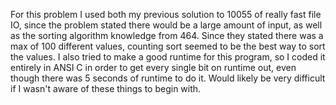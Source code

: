 For this problem I used both my previous solution to 10055 of really fast file IO, since the problem stated there would be a large amount of input, as well as the sorting algorithm knowledge from 464. Since they stated there was a max of 100 different values, counting sort seemed to be the best way to sort the values. I also tried to make a good runtime for this program, so I coded it entirely in ANSI C in order to get every single bit on runtime out, even though there was 5 seconds of runtime to do it. Would likely be very difficult if I wasn't aware of these things to begin with.
